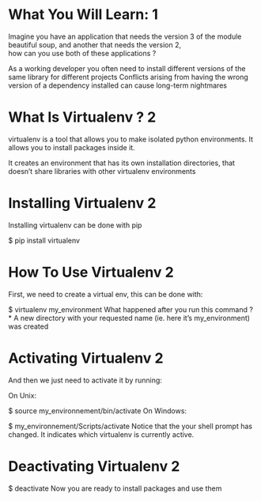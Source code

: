 # What You Will Learn: 1


Imagine you have an application that needs the version 3 of the module  
beautiful soup, and another that needs the version 2,     
how can you use both of these applications ?  

As a working developer you often need to install different versions of the same library for different projects
Conflicts arising from having the wrong version of a dependency installed can cause long-term nightmares

# What Is Virtualenv ? 2

virtualenv is a tool that allows you to make isolated python environments.
It allows you to install packages inside it.

It creates an environment that has its own installation directories, that doesn’t share libraries with other virtualenv environments

# Installing Virtualenv 2

Installing virtualenv can be done with pip

$ pip install virtualenv

# How To Use Virtualenv 2

First, we need to create a virtual env, this can be done with:

$ virtualenv my_environment
What happened after you run this command ? * A new directory with your requested name (ie. here it’s my_environment) was created

# Activating Virtualenv 2

And then we just need to activate it by running:

On Unix:

$ source my_environnement/bin/activate
On Windows:

$ my_environnement/Scripts/activate
Notice that the your shell prompt has changed. It indicates which virtualenv is currently active.

# Deactivating Virtualenv 2

$ deactivate
Now you are ready to install packages and use them
